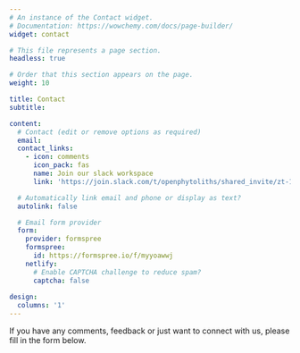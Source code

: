 ```yaml
---
# An instance of the Contact widget.
# Documentation: https://wowchemy.com/docs/page-builder/
widget: contact

# This file represents a page section.
headless: true

# Order that this section appears on the page.
weight: 10

title: Contact
subtitle:

content:
  # Contact (edit or remove options as required)
  email: 
  contact_links:
    - icon: comments
      icon_pack: fas
      name: Join our slack workspace
      link: 'https://join.slack.com/t/openphytoliths/shared_invite/zt-1akxgco84-cz4Dii0Q5gXeb9J49UgYoQ'

  # Automatically link email and phone or display as text?
  autolink: false

  # Email form provider
  form:
    provider: formspree
    formspree:
      id: https://formspree.io/f/myyoawwj
    netlify:
      # Enable CAPTCHA challenge to reduce spam?
      captcha: false
 
design:
  columns: '1'
---
```


If you have any comments, feedback or just want to connect with us, please fill in the form below. 
